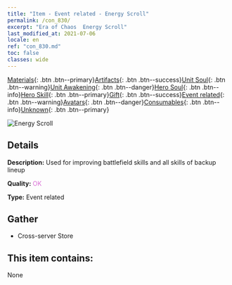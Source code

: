 ```yaml
---
title: "Item - Event related - Energy Scroll"
permalink: /con_830/
excerpt: "Era of Chaos  Energy Scroll"
last_modified_at: 2021-07-06
locale: en
ref: "con_830.md"
toc: false
classes: wide
---
```

 [Materials](/Items/){: .btn .btn--primary}[Artifacts](/Items/Artifacts/){: .btn .btn--success}[Unit Soul](/Items/UnitSoul/){: .btn .btn--warning}[Unit Awakening](/Items/UnitAwakening/){: .btn .btn--danger}[Hero Soul](/Items/HeroSoul/){: .btn .btn--info}[Hero Skill](/Items/HeroSkill/){: .btn .btn--primary}[Gift](/Items/Gift/){: .btn .btn--success}[Event related](/Items/Events/){: .btn .btn--warning}[Avatars](/Items/Avatars/){: .btn .btn--danger}[Consumables](/Items/Consumables/){: .btn .btn--info}[Unknown](/Items/Unknown/){: .btn .btn--primary}

 ![Energy Scroll](/images/t/i_backup_icon2.png)

## Details
 **Description:** Used for improving battlefield skills and all skills of backup lineup

 **Quality:** <span style="color: #DA70D6">OK</span>

 **Type:** Event related

## Gather

*    Cross-server Store 

## This item contains:

  None

